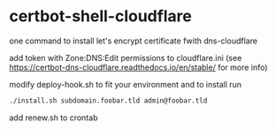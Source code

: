 # certbot-shell-cloudflare

one command to install let's encrypt certificate fwith dns-cloudflare

add token with Zone:DNS:Edit permissions to cloudflare.ini
(see https://certbot-dns-cloudflare.readthedocs.io/en/stable/ for more info)

modify deploy-hook.sh to fit your environment
and to install run

```bash
./install.sh subdomain.foobar.tld admin@foobar.tld
```

add renew.sh to crontab
